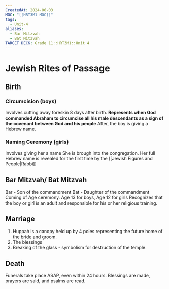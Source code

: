 ```yaml
---
CreatedAt: 2024-06-03
MOC: "[[HRT3M1 MOC]]"
tags:
  - Unit-4
aliases:
  - Bar Mitzvah
  - Bat Mitzvah
TARGET DECK: Grade 11::HRT3M1::Unit 4
---
```


# Jewish Rites of Passage

## Birth

### Circumcision (boys)
Involves cutting away foreskin 8 days after birth. **Represents when God commanded Abraham to circumcise all his male descendants as a sign of the covenant between God and his people**
After, the boy is giving a Hebrew name.



### Naming Ceremony (girls)
Involves giving her a name
She is brough into the congregation.
Her full Hebrew name is revealed for the first time by the [[Jewish Figures and People|Rabbi]]



## Bar Mitzvah/ Bat Mitzvah
Bar - Son of the commandment
Bat - Daughter of the commandment
Coming of Age ceremony. Age 13 for boys, Age 12 for girls
Recognizes that the boy or girl is an adult and responsible for his or her religious training.



## Marriage
1. Huppah is a canopy held up by 4 poles representing the future home of the bride and groom.
2. The blessings
3. Breaking of the glass - symbolism for destruction of the temple.




## Death
Funerals take place ASAP, even within 24 hours. Blessings are made, prayers are said, and psalms are read.

